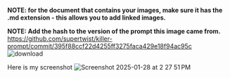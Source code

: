 **NOTE: for the document that contains your images, make sure it has the .md extension - this allows you to add linked images.**

**NOTE: Add the hash to the version of the prompt this image came from.**
https://github.com/supertwist/killer-prompt/commit/395f88ccf22d4255ff3275faca429e18f94ac95c
![download](https://github.com/user-attachments/assets/fb210db8-0eb1-49bc-8f05-c687c3e330b2)

Here is my screenshot
![Screenshot 2025-01-28 at 2 27 51 PM](https://github.com/user-attachments/assets/d8d760d6-e752-40eb-a7ff-57f77b97d840)
